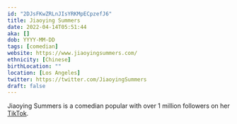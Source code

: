 ```yaml
---
id: "2DJsFKwZRLnJIsYRKMpECpzefJ6"
title: Jiaoying Summers
date: 2022-04-14T05:51:44
aka: []
dob: YYYY-MM-DD
tags: [comedian]
website: https://www.jiaoyingsummers.com/
ethnicity: [Chinese]
birthLocation: ""
location: [Los Angeles]
twitter: https://twitter.com/JiaoyingSummers
draft: false
---
```


Jiaoying Summers is a comedian popular with over 1 million followers on her
[TikTok](https://www.tiktok.com/@jiaoyingsummers).
